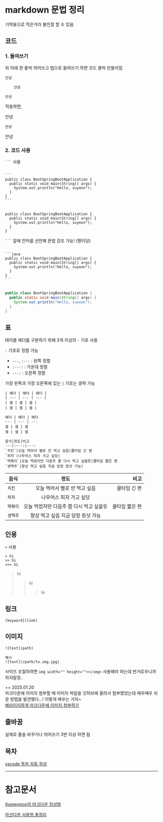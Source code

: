 # markdown 문법 정리

기억용으로 적은거라 불친절 할 수 있음

## 코드
### 1. 들여쓰기
위 아래 한 줄씩 띄어쓰고 탭으로 들여쓰기 하면 코드 블럭 만들어짐
```
안녕

    안녕

안녕
```
적용하면,

안녕

    안녕

안녕

### 2. 코드 사용
` ``` ` 사용

<pre>
<code>
```
public class BootSpringBootApplication {
  public static void main(String[] args) {
    System.out.println("Hello, suyeon");
  }
}
```
</code>
</pre>

```
public class BootSpringBootApplication {
  public static void main(String[] args) {
    System.out.println("Hello, suyeon");
  }
}
```

` ``` ` 앞에 언어를 선언해 문법 강조 가능! (짱이당)

<pre>
<code>
```java
public class BootSpringBootApplication {
  public static void main(String[] args) {
    System.out.println("Hello, suyeon");
  }
}
```
</code>
</pre>

```java
public class BootSpringBootApplication {
  public static void main(String[] args) {
    System.out.println("Hello, suyeon");
  }
}
```

## 표
테이블 헤더를 구분하기 위해 3개 이상의 `-` 기호 사용

`:` 기호로 정렬 가능

- `---`, `:---` : 왼쪽 정렬
- `:---:` : 가운데 정렬
- `---:` : 오른쪽 정렬

가장 왼쪽과 가장 오른쪽에 있는 `|` 기호는 생략 가능

```
| 헤더 | 헤더 | 헤더 |
| --- | --- | --- |
| 셀 | 셀 | 셀 |
| 셀 | 셀 | 셀 |

헤더 | 헤더 | 헤더
--- | --- | ---
셀 | 셀 | 셀
셀 | 셀 | 셀
```
```
음식|정도|비고
---|:---:|---:
`치킨`|오늘 먹어서 별로 안 먹고 싶음|쿨타임 긴 편
`피자`|나우어스 피자 가고 싶당|
`떡볶이`|오늘 먹었지만 다음주 쯤 다시 먹고 싶을듯|쿨타임 짧은 편
`생맥주`|항상 먹고 싶음 지금 당장 원샷 가능|
```

음식|정도|비고
---|:---:|---:
`치킨`|오늘 먹어서 별로 안 먹고 싶음|쿨타임 긴 편
`피자`|나우어스 피자 가고 싶당|
`떡볶이`|오늘 먹었지만 다음주 쯤 다시 먹고 싶을듯|쿨타임 짧은 편
`생맥주`|항상 먹고 싶음 지금 당장 원샷 가능|

## 인용
`>` 사용
```
> hi
>> hi
>>> hi
```
> hi
>> hi
>>> hi

## 링크
```
[keyword](link)
```

## 이미지
```
![text](path)

예시
![text](/path/to.img.jpg)
```

사이즈 조절하려면 `img width="" height=""></img>` 사용해야 하는데 번거로우니까 하지말장..

++ 2025.01.20   
마크다운에 이미지 첨부할 때 이미지 파일을 깃허브에 올려서 첨부했었는데 매우매우 쉬운 방법을 발견했다...! 이렇게 배우는 거지~   
[베리이지하게 마크다운에 이미지 첨부하기](https://devdharu.tistory.com/entry/GitHub-README%EC%97%90-%EC%9D%B4%EB%AF%B8%EC%A7%80-%EC%98%AC%EB%A6%AC%EB%8A%94-%EB%B0%A9%EB%B2%95)

## 줄바꿈
실제로 줄을 바꾸거나 띄어쓰기 3번 이상 하면 됨

## 목차
[vscode 목차 자동 작성](https://jacking75.github.io/VS_code_20221217/)

---

# 참고문서
[ihoneymon의 마크다운 작성법](https://gist.github.com/ihoneymon/652be052a0727ad59601)

[마크다운 사용법 총정리](https://www.heropy.dev/p/B74sNE)